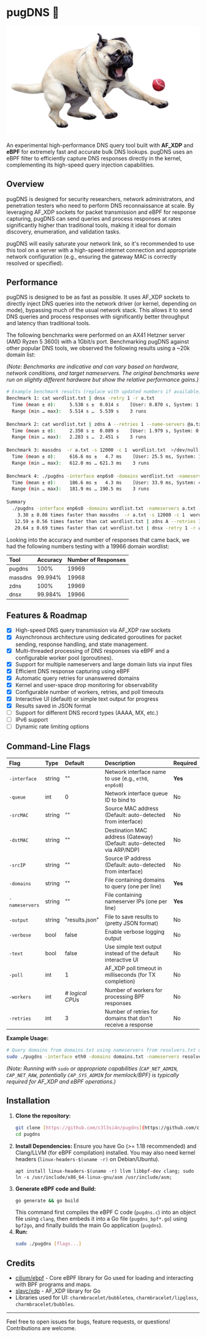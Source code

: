 # pugDNS 🐾
![pugDNS](pug.png)

An experimental high-performance DNS query tool built with **AF_XDP** and **eBPF** for extremely fast and accurate bulk DNS lookups. pugDNS uses an eBPF filter to efficiently capture DNS responses directly in the kernel, complementing its high-speed query injection capabilities.

## Overview

pugDNS is designed for security researchers, network administrators, and penetration testers who need to perform DNS reconnaissance at scale. By leveraging AF_XDP sockets for packet transmission and eBPF for response capturing, pugDNS can send queries and process responses at rates significantly higher than traditional tools, making it ideal for domain discovery, enumeration, and validation tasks.

pugDNS will easily saturate your network link, so it's recommended to use this tool on a server with a high-speed internet connection and appropriate network configuration (e.g., ensuring the gateway MAC is correctly resolved or specified).

## Performance

pugDNS is designed to be as fast as possible. It uses AF_XDP sockets to directly inject DNS queries into the network driver (or kernel, depending on mode), bypassing much of the usual network stack. This allows it to send DNS queries and process responses with significantly better throughput and latency than traditional tools.

The following benchmarks were performed on an AX41 Hetzner server (AMD Ryzen 5 3600) with a 1Gbit/s port. Benchmarking pugDNS against other popular DNS tools, we observed the following results using a ~20k domain list:

*(Note: Benchmarks are indicative and can vary based on hardware, network conditions, and target nameservers. The original benchmarks were run on slightly different hardware but show the relative performance gains.)*

```bash
# Example benchmark results (replace with updated numbers if available)
Benchmark 1: cat wordlist.txt | dnsx -retry 1 -r a.txt
  Time (mean ± σ):     5.530 s ±  0.014 s    [User: 0.870 s, System: 1.002 s]
  Range (min … max):   5.514 s …  5.539 s    3 runs

Benchmark 2: cat wordlist.txt | zdns A --retries 1 --name-servers @a.txt >/dev/null
  Time (mean ± σ):     2.350 s ±  0.089 s    [User: 1.979 s, System: 0.659 s]
  Range (min … max):   2.283 s …  2.451 s    3 runs

Benchmark 3: massdns  -r a.txt -s 12000 -c 1  wordlist.txt  >/dev/null
  Time (mean ± σ):     616.6 ms ±   4.7 ms    [User: 25.5 ms, System: 107.8 ms]
  Range (min … max):   612.0 ms … 621.3 ms    3 runs

Benchmark 4: ./pugdns -interface enp6s0 -domains wordlist.txt -nameservers a.txt -retries 1
  Time (mean ± σ):     186.6 ms ±   4.3 ms    [User: 33.9 ms, System: 48.7 ms]
  Range (min … max):   181.9 ms … 190.5 ms    3 runs

Summary
  ./pugdns -interface enp6s0 -domains wordlist.txt -nameservers a.txt -retries 1 ran
    3.30 ± 0.08 times faster than massdns  -r a.txt -s 12000 -c 1  wordlist.txt  >/dev/null
   12.59 ± 0.56 times faster than cat wordlist.txt | zdns A --retries 1 --name-servers @a.txt >/dev/null
   29.64 ± 0.69 times faster than cat wordlist.txt | dnsx -retry 1 -r a.txt
```

Looking into the accuracy and number of responses that came back, we had the following numbers testing with a 19966 domain wordlist:

| Tool    | Accuracy | Number of Responses |
| :------ | :------- | :------------------ |
| pugdns  | 100%     | 19969               |
| massdns | 99.994%  | 19968               |
| zdns    | 100%     | 19969               |
| dnsx    | 99.984%  | 19966               |

## Features & Roadmap

-   [x] High-speed DNS query transmission via AF_XDP raw sockets
-   [x] Asynchronous architecture using dedicated goroutines for packet sending, response handling, and state management.
-   [x] Multi-threaded processing of DNS responses via eBPF and a configurable worker pool (goroutines).
-   [x] Support for multiple nameservers and large domain lists via input files
-   [x] Efficient DNS response capturing using eBPF
-   [x] Automatic query retries for unanswered domains
-   [x] Kernel and user-space drop monitoring for observability
-   [x] Configurable number of workers, retries, and poll timeouts
-   [x] Interactive UI (default) or simple text output for progress
-   [x] Results saved in JSON format
-   [ ] Support for different DNS record types (AAAA, MX, etc.)
-   [ ] IPv6 support
-   [ ] Dynamic rate limiting options

## Command-Line Flags

| Flag          | Type   | Default                     | Description                                                               | Required |
| :------------ | :----- | :-------------------------- | :------------------------------------------------------------------------ | :------- |
| `-interface`  | string | ""                          | Network interface name to use (e.g., `eth0`, `enp6s0`)                    | **Yes** |
| `-queue`      | int    | 0                           | Network interface queue ID to bind to                                     | No       |
| `-srcMAC`     | string | ""                          | Source MAC address (Default: auto-detected from interface)                | No       |
| `-dstMAC`     | string | ""                          | Destination MAC address (Gateway) (Default: auto-detected via ARP/NDP)    | No       |
| `-srcIP`      | string | ""                          | Source IP address (Default: auto-detected from interface)                 | No       |
| `-domains`    | string | ""                          | File containing domains to query (one per line)                           | **Yes**  |
| `-nameservers`| string | ""                          | File containing nameserver IPs (one per line)                             | **Yes** |
| `-output`     | string | "results.json"              | File to save results to (pretty JSON format)                              | No       |
| `-verbose`    | bool   | false                       | Enable verbose logging output                                             | No       |
| `-text`       | bool   | false                       | Use simple text output instead of the default interactive UI              | No       |
| `-poll`       | int    | 1                           | AF_XDP poll timeout in milliseconds (for TX completion)                   | No       |
| `-workers`    | int    | *# logical CPUs* | Number of workers for processing BPF responses                            | No       |
| `-retries`    | int    | 3                           | Number of retries for domains that don't receive a response               | No       |

**Example Usage:**

```bash
# Query domains from domains.txt using nameservers from resolvers.txt on interface eth0
sudo ./pugdns -interface eth0 -domains domains.txt -nameservers resolvers.txt -output my_results.json
```
*(Note: Running with `sudo` or appropriate capabilities (`CAP_NET_ADMIN`, `CAP_NET_RAW`, potentially `CAP_SYS_ADMIN` for memlock/BPF) is typically required for AF_XDP and eBPF operations.)*

## Installation

1.  **Clone the repository:**
    ```bash
    git clone [https://github.com/c3l3si4n/pugdns](https://github.com/c3l3si4n/pugdns)
    cd pugdns
    ```
2.  **Install Dependencies:** Ensure you have Go (>= 1.18 recommended) and Clang/LLVM (for eBPF compilation) installed. You may also need kernel headers (`linux-headers-$(uname -r)` on Debian/Ubuntu).
    ```
    apt install linux-headers-$(uname -r) llvm libbpf-dev clang; sudo ln -s /usr/include/x86_64-linux-gnu/asm /usr/include/asm;
    ```
3.  **Generate eBPF code and Build:**
    ```bash
    go generate && go build
    ```
    This command first compiles the eBPF C code (`pugdns.c`) into an object file using `clang`, then embeds it into a Go file (`pugdns_bpf*.go`) using `bpf2go`, and finally builds the main Go application (`pugdns`).
4.  **Run:**
    ```bash
    sudo ./pugdns [flags...]
    ```

## Credits

-   [cilium/ebpf](https://github.com/cilium/ebpf) - Core eBPF library for Go used for loading and interacting with BPF programs and maps.
-   [slavc/xdp](https://github.com/slavc/xdp) - AF_XDP library for Go
-   Libraries used for UI: `charmbracelet/bubbletea`, `charmbracelet/lipgloss`, `charmbracelet/bubbles`.

---

Feel free to open issues for bugs, feature requests, or questions! Contributions are welcome.
